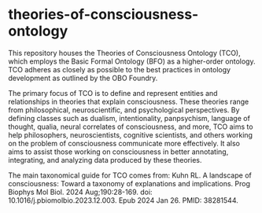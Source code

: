 # theories-of-consciousness-ontology
This repository houses the Theories of Consciousness Ontology (TCO), which employs the Basic Formal Ontology (BFO) as a higher-order ontology. TCO adheres as closely as possible to the best practices in ontology development as outlined by the OBO Foundry.

The primary focus of TCO is to define and represent entities and relationships in theories that explain consciousness. These theories range from philosophical, neuroscientific, and psychological perspectives. By defining classes such as dualism, intentionality, panpsychism, language of thought, qualia, neural correlates of consciousness, and more, TCO aims to help philosophers, neuroscientists, cognitive scientists, and others working on the problem of consciousness communicate more effectively. It also aims to assist those working on consciousness in better annotating, integrating, and analyzing data produced by these theories.

The main taxonomical guide for TCO comes from: Kuhn RL. A landscape of consciousness: Toward a taxonomy of explanations and implications. Prog Biophys Mol Biol. 2024 Aug;190:28-169. doi: 10.1016/j.pbiomolbio.2023.12.003. Epub 2024 Jan 26. PMID: 38281544.
